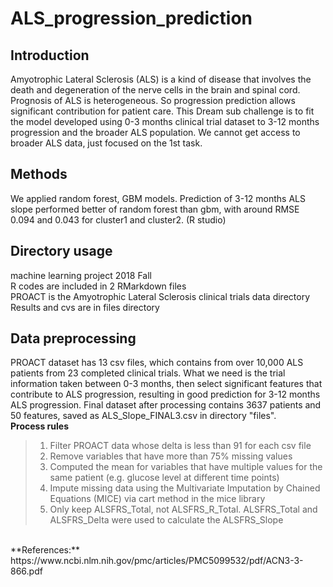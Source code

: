 # ALS_progression_prediction
## Introduction
Amyotrophic Lateral Sclerosis (ALS) is a kind of disease that involves the death and degeneration of the nerve cells in the brain and spinal cord. Prognosis of ALS is heterogeneous. So progression prediction allows significant contribution for patient care. This Dream sub challenge is to fit the model developed using 0-3 months clinical trial dataset to 3-12 months progression and the broader ALS population. We cannot get access to broader ALS data, just focused on the 1st task.
<br>
## Methods
We applied random forest, GBM models. Prediction of 3-12 months ALS slope performed better of random forest than gbm, with around RMSE 0.094 and 0.043 for cluster1 and cluster2. (R studio)
<br>
## Directory usage
machine learning project 2018 Fall
<br>
R codes are included in 2 RMarkdown files
<br>
PROACT is the  Amyotrophic Lateral Sclerosis clinical trials data directory
<br>
Results and cvs are in files directory
<br>
## Data preprocessing
PROACT dataset has 13 csv files, which contains from over 10,000 ALS patients from 23 completed clinical trials. What we need is the trial information taken between 0-3 months, then select significant features that contribute to ALS progression, resulting in good prediction for 3-12 months ALS progression. Final dataset after processing contains 3637 patients and 50 features, saved as ALS_Slope_FINAL3.csv in directory "files".
<br>
**Process rules**
>1. Filter PROACT data whose delta is less than 91 for each csv file
>2. Remove variables that have more than 75% missing values
>3. Computed the mean for variables that have multiple values for the same patient (e.g. glucose level at different time points)
>4. Impute missing data using the Multivariate Imputation by Chained Equations (MICE) via cart method in the mice library
>5. Only keep ALSFRS_Total, not ALSFRS_R_Total. ALSFRS_Total and ALSFRS_Delta were used to calculate the ALSFRS_Slope
<br>
**References:**
https://www.ncbi.nlm.nih.gov/pmc/articles/PMC5099532/pdf/ACN3-3-866.pdf
